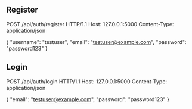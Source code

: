 ## Register

POST /api/auth/register HTTP/1.1
Host: 127.0.0.1:5000
Content-Type: application/json

{
    "username": "testuser",
    "email": "testuser@example.com",
    "password": "password123"
}

## Login

POST /api/auth/login HTTP/1.1
Host: 127.0.0.1:5000
Content-Type: application/json

{
    "email": "testuser@example.com",
    "password": "password123"
}